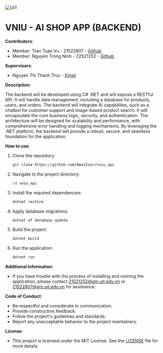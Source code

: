 ﻿![UIT](https://img.shields.io/badge/from-UIT%20VNUHCM-blue?style=for-the-badge&link=https%3A%2F%2Fwww.uit.edu.vn%2F)

# VNIU - AI SHOP APP (BACKEND)

**Contributors**:

- Member: Tran Tuan Vu - 21522807 - [Github](https://github.com/AmosIvor)
- Member: Nguyen Trong Ninh - 22521252 - [Github](https://github.com/Ninhnon)

**Supervisors**:

- Nguyen Thi Thanh Truc - [Email](trucntt@uit.edu.vn)

**Description**: 

The backend will be developed using C# .NET and will expose a RESTful API. It will handle data management, including a database for products, users, and orders. The backend will integrate AI capabilities, such as a chatbot for customer support and image-based product search. It will encapsulate the core business logic, security, and authentication. The architecture will be designed for scalability and performance, with comprehensive error handling and logging mechanisms. By leveraging the .NET platform, the backend will provide a robust, secure, and seamless foundation for the application.

**How to use**:

1. Clone the repository:
    ```bash
    git clone https://github.com/AmosIvor/vniu_api
    ```

2. Navigate to the project directory:
    ```bash
    cd vniu_api
    ```

3. Install the required dependencies:
    ```bash
    dotnet restore
    ```

4. Apply database migrations:
    ```bash
    dotnet ef database update
    ```

5. Build the project:
    ```bash
    dotnet build
    ```

6. Run the application:
    ```bash
    dotnet run
    ```

**Additional information**:

- If you have trouble with the process of installing and running the application, please contact [21521252@gm.uit.edu.vn](mailto:21521252@gm.uit.edu.vn) or [21522807@gm.uit.edu.vn](mailto:21522807@gm.uit.edu.vn) for assistance.

**Code of Conduct**:

- Be respectful and considerate in communication.
- Provide constructive feedback.
- Follow the project's guidelines and standards.
- Report any unacceptable behavior to the project maintainers.

**License**:

- This project is licensed under the MIT License. See the [LICENSE](LICENSE) file for more details.
